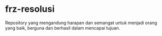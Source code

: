 # frz-resolusi
Repository yang mengandung harapan dan semangat untuk menjadi orang yang baik, berguna dan berhasil dalam mencapai tujuan.
